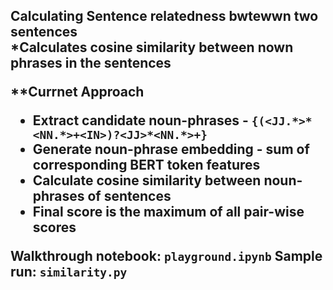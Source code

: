 <h2>Calculating Sentence relatedness bwtewwn two sentences <br>
*Calculates cosine similarity between nown phrases in the sentences

**Currnet Approach
* Extract candidate noun-phrases - `{(<JJ.*>*<NN.*>+<IN>)?<JJ>*<NN.*>+}`
* Generate noun-phrase embedding - sum of corresponding BERT token features
* Calculate cosine similarity between noun-phrases of sentences
* Final score is the maximum of all pair-wise scores

Walkthrough notebook: `playground.ipynb`
Sample run: `similarity.py`
